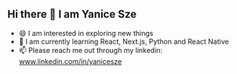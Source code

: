 ## Hi there 👋 I am Yanice Sze

- 😄 I am interested in exploring new things
- 🌱 I am currently learning React, Next.js, Python and React Native
- 📫 Please reach me out through my linkedin: www.linkedin.com/in/yanicesze
<!--
**YaniceSze/YaniceSze** is a ✨ _special_ ✨ repository because its `README.md` (this file) appears on your GitHub profile.

Here are some ideas to get you started:

- 🔭 I’m currently working on ...
- 🌱 I’m currently learning ...
- 👯 I’m looking to collaborate on ...
- 🤔 I’m looking for help with ...
- 💬 Ask me about ...

- 😄 Pronouns: She/Her
- ⚡ Fun fact: ...
-->
